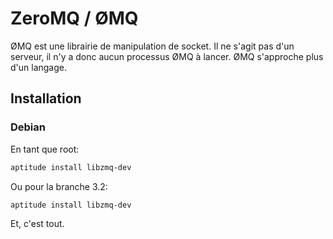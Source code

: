 # ZeroMQ / ØMQ

ØMQ est une librairie de manipulation de socket. Il ne s'agit pas d'un serveur,
il n'y a donc aucun processus ØMQ à lancer. ØMQ s'approche plus d'un langage.

## Installation

### Debian

En tant que root:

``` bash
aptitude install libzmq-dev
```

Ou pour la branche 3.2:

``` bash
aptitude install libzmq-dev
```

Et, c'est tout.
